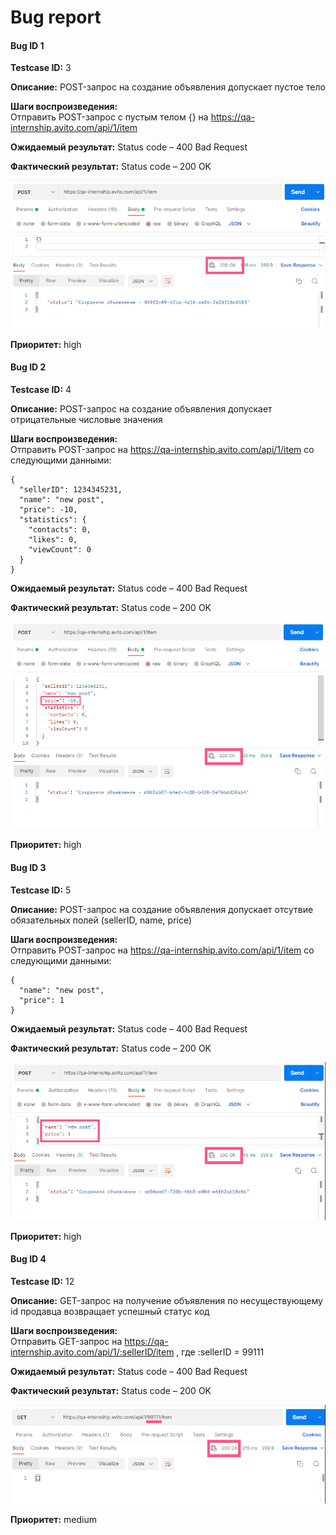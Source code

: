 # Bug report

#### Bug ID 	1

**Testcase ID:** 3

**Описание:** 
POST-запрос на создание объявления допускает пустое тело

**Шаги воспроизведения:**	
Отправить POST-запрос с пустым телом {} на https://qa-internship.avito.com/api/1/item 

**Ожидаемый результат:**
Status code – 400 Bad Request

**Фактический результат:**
Status code – 200 OK

![Image](media/image1.png) 

**Приоритет:**
high

 #### Bug ID 	2
**Testcase ID:**
4

**Описание:**
POST-запрос на создание объявления допускает отрицательные числовые значения

**Шаги воспроизведения:**	
Отправить POST-запрос на https://qa-internship.avito.com/api/1/item 
со следующими данными:
```
{
  "sellerID": 1234345231,
  "name": "new post",
  "price": -10,
  "statistics": {
    "contacts": 0,
    "likes": 0,
    "viewCount": 0
  }
}
```

**Ожидаемый результат:**
Status code – 400 Bad Request

**Фактический результат:**
Status code – 200 OK

![Image](media/image2.png) 

**Приоритет:**
high

 #### Bug ID 	3
**Testcase ID:**
5

**Описание:**
POST-запрос на создание объявления допускает отсутвие обязательных полей (sellerID, name, price)

**Шаги воспроизведения:**	
Отправить POST-запрос на https://qa-internship.avito.com/api/1/item
со следующими данными:
```
{
  "name": "new post",
  "price": 1
}
```

**Ожидаемый результат:**
Status code – 400 Bad Request

**Фактический результат:**
Status code – 200 OK

![Image](media/image3.png) 

**Приоритет:**
high

 #### Bug ID 	4
**Testcase ID:**
12

**Описание:**
GET-запрос на получение объявления по несуществующему id продавца возвращает успешный статус код

**Шаги воспроизведения:**	
Отправить GET-запрос на https://qa-internship.avito.com/api/1/:sellerID/item , 
где :sellerID = 99111

**Ожидаемый результат:**
Status code – 400 Bad Request

**Фактический результат:**
Status code – 200 OK

![Image](media/image4.png) 

**Приоритет:**
medium